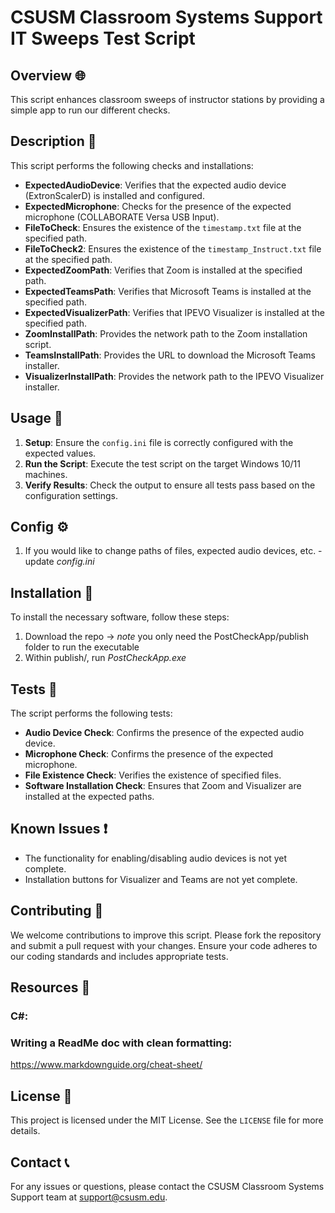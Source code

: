 # CSUSM Classroom Systems Support IT Sweeps Test Script

## Overview 🌐
This script enhances classroom sweeps of instructor stations by providing a simple app to run our different checks. 

## Description 📜

This script performs the following checks and installations:
- **ExpectedAudioDevice**: Verifies that the expected audio device (ExtronScalerD) is installed and configured.
- **ExpectedMicrophone**: Checks for the presence of the expected microphone (COLLABORATE Versa USB Input).
- **FileToCheck**: Ensures the existence of the `timestamp.txt` file at the specified path.
- **FileToCheck2**: Ensures the existence of the `timestamp_Instruct.txt` file at the specified path.
- **ExpectedZoomPath**: Verifies that Zoom is installed at the specified path.
- **ExpectedTeamsPath**: Verifies that Microsoft Teams is installed at the specified path.
- **ExpectedVisualizerPath**: Verifies that IPEVO Visualizer is installed at the specified path.
- **ZoomInstallPath**: Provides the network path to the Zoom installation script.
- **TeamsInstallPath**: Provides the URL to download the Microsoft Teams installer.
- **VisualizerInstallPath**: Provides the network path to the IPEVO Visualizer installer.

## Usage 💪

1. **Setup**: Ensure the `config.ini` file is correctly configured with the expected values.
2. **Run the Script**: Execute the test script on the target Windows 10/11 machines.
3. **Verify Results**: Check the output to ensure all tests pass based on the configuration settings.

## Config ⚙️

1. If you would like to change paths of files, expected audio devices, etc. - update *config.ini*

## Installation 💾

To install the necessary software, follow these steps:

1. Download the repo -> *note* you only need the PostCheckApp/publish folder to run the executable
2. Within publish/, run *PostCheckApp.exe*

## Tests 🧪

The script performs the following tests:

- **Audio Device Check**: Confirms the presence of the expected audio device.
- **Microphone Check**: Confirms the presence of the expected microphone.
- **File Existence Check**: Verifies the existence of specified files.
- **Software Installation Check**: Ensures that Zoom and Visualizer are installed at the expected paths.

## Known Issues ❗

- The functionality for enabling/disabling audio devices is not yet complete.
- Installation buttons for Visualizer and Teams are not yet complete.

## Contributing 🤝
We welcome contributions to improve this script. Please fork the repository and submit a pull request with your changes. Ensure your code adheres to our coding standards and includes appropriate tests.

## Resources 🌱

### C#:

### Writing a ReadMe doc with clean formatting:
https://www.markdownguide.org/cheat-sheet/

## License 🪪

This project is licensed under the MIT License. See the `LICENSE` file for more details.

## Contact 📞

For any issues or questions, please contact the CSUSM Classroom Systems Support team at support@csusm.edu.
